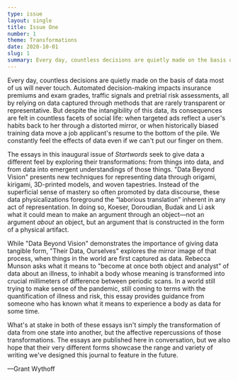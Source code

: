 ```yaml
---
type: issue
layout: single
title: Issue One
number: 1
theme: Transformations
date: 2020-10-01
slug: 1
summary: Every day, countless decisions are quietly made on the basis of data most of us will never touch.
---
```


Every day, countless decisions are quietly made on the basis of data most of us will never touch. Automated decision-making impacts insurance premiums and exam grades, traffic signals and pretrial risk assessments, all by relying on data captured through methods that are rarely transparent or representative. But despite the intangibility of this data, its consequences are felt in countless facets of social life: when targeted ads reflect a user's habits back to her through a distorted mirror, or when historically biased training data move a job applicant's resume to the bottom of the pile. We constantly feel the effects of data even if we can't put our finger on them.

The essays in this inaugural issue of *Startwords* seek to give data a different feel by exploring their transformations: from things into data, and from data into emergent understandings of those things. "Data Beyond Vision" presents new techniques for representing data through origami, kirigami, 3D-printed models, and woven tapestries. Instead of the superficial sense of mastery so often promoted by data discourse, these data physicalizations foreground the “laborious translation” inherent in any act of representation. In doing so, Koeser, Doroudian, Budak and Li ask what it could mean to make an argument through an object—not an argument *about* an object, but an argument that is constructed in the form of a physical artifact.

While "Data Beyond Vision" demonstrates the importance of giving data tangible form, "Their Data, Ourselves" explores the mirror image of that process, when things in the world are first captured as data. Rebecca Munson asks what it means to "become at once both object and analyst" of data about an illness, to inhabit a body whose meaning is transformed into crucial millimeters of difference between periodic scans. In a world still trying to make sense of the pandemic, still coming to terms with the quantification of illness and risk, this essay provides guidance from someone who has known what it means to experience a body as data for some time.

What's at stake in both of these essays isn't simply the transformation of data from one state into another, but the affective repercussions of those transformations. The essays are published here in conversation, but we also hope that their very different forms showcase the range and variety of writing we've designed this journal to feature in the future.

—Grant Wythoff